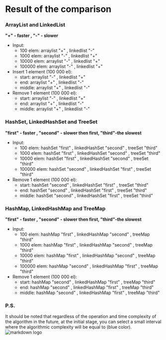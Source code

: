 # Result of the comparison

### ArrayList and LinkedList
 **"+" - faster , "-" - slower**
 - Input:
    + 100 elem: arraylist "+" , linkedlist "-" 
    + 1000 elem: arraylist "-" , linkedlist "+"
    + 10000 elem: arraylist "-" , linkedlist "+"
    + 100000 elem: arraylist "-" , linkedlist "+"
 - Insert 1 element (100 000 el):
    + start: arraylist "-" , linkedlist "+" 
    + end: arraylist "+" , linkedlist "-" 
    + middle: arraylist "+" , linkedlist "-" 
 - Remove 1 element (100 000 el):    
    + start: arraylist "-" , linkedlist "+" 
    + end: arraylist "+" , linkedlist "-" 
    + middle: arraylist "+" , linkedlist "-" 
    
### HashSet, LinkedHashSet and TreeSet
**"first" - faster , "second" - slower then first, "third"-the slowest**
- Input:
    + 100 elem: hashSet "first" , linkedHashSet "second" , treeSet "third" 
    + 1000 elem: hashSet "first" , linkedHashSet "second" , treeSet "third" 
    + 10000 elem: hashSet "first" , linkedHashSet "second" , treeSet "third" 
    + 100000 elem: hashSet "second" , linkedHashSet "first" , treeSet "third"
- Remove 1 element (100 000 el):
    + start: hashSet "second" , linkedHashSet "first" , treeSet "third" 
    + end: hashSet "second" , linkedHashSet "first" , treeSet "third" 
    + middle: hashSet "second" , linkedHashSet "first" , treeSet "third" 
 
### HashMap, LinkedHashMap and TreeMap  
**"first" - faster , "second" - slower then first, "third"-the slowest**
- Input:
    + 100 elem: hashMap "first" , linkedHashMap "second" , treeMap "third" 
    + 1000 elem: hashMap "first" , linkedHashMap "second" , treeMap "third"
    + 10000 elem: hashMap "first" , linkedHashMap "second" , treeMap "third" 
    + 100000 elem: hashMap "second" , linkedHashMap "first" , treeMap "third"
- Remove 1 element (100 000 el):
    + start: hashMap "second" , linkedHashMap "first" , treeMap "third" 
    + end: hashMap "second" , linkedHashMap "first" , treeMap "third" 
    + middle: hashMap "second" , linkedHashMap "first" , treeMap "third" 

### P.S.
It should be noted that regardless of the operation and time complexity of the algorithm in the future, at the initial stage, you can select a small interval where the algorithmic complexity will be equal to (blue color).
![markdown logo](https://webattach.mail.yandex.net/message_part_real/slide-42.jpg?exif_rotate=y&no_disposition=y&name=slide-42.jpg&sid=YWVzX3NpZDp7ImFlc0tleUlkIjoiMTc4IiwiaG1hY0tleUlkIjoiMTc4IiwiaXZCYXNlNjQiOiJOcFl5N3ViVlVXZ2R2NUs1dDNPS0hRPT0iLCJzaWRCYXNlNjQiOiJtWEw3ZnVUQklzWVBCN3NjVlJwaSs4MS94NUh5QXpway9GOVlmMndGRDl3TDBOekpYRkNWMysrT2FnNmZJVHN4YjVlRVQ4ZkdoeFZkS2RnOFhXVHh0QWlISytJZFU0Y2ZSQ2Qyb0h2WUJUdWxvc1FuS2ZMYzU2Ulg2Y01Mc1c3TyIsImhtYWNCYXNlNjQiOiJZVXBLV1l2VEFUSnZEQmovWTdvYnEzV01QUzV1b0k0TExjWE5lK0paTUpNPSJ9)